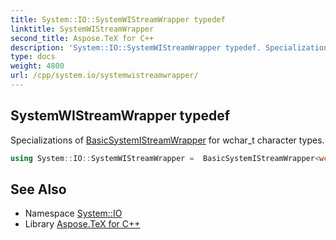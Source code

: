 ```yaml
---
title: System::IO::SystemWIStreamWrapper typedef
linktitle: SystemWIStreamWrapper
second_title: Aspose.TeX for C++
description: 'System::IO::SystemWIStreamWrapper typedef. Specializations of BasicSystemIStreamWrapper for wchar_t character types in C++.'
type: docs
weight: 4800
url: /cpp/system.io/systemwistreamwrapper/
---
```

## SystemWIStreamWrapper typedef


Specializations of [BasicSystemIStreamWrapper](../basicsystemistreamwrapper/) for wchar_t character types.

```cpp
using System::IO::SystemWIStreamWrapper =  BasicSystemIStreamWrapper<wchar_t, std::char_traits<wchar_t>>
```

## See Also

* Namespace [System::IO](../)
* Library [Aspose.TeX for C++](../../)
